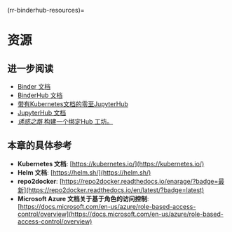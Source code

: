 (rr-binderhub-resources)=
# 资源

## 进一步阅读

- [Binder 文档](https://mybinder.readthedocs.io/en/latest/)
- [BinderHub 文档](https://binderhub.readthedocs.io/en/latest/index.html)
- [带有Kubernetes文档的零至JupyterHub](https://zero-to-jupyterhub.readthedocs.io/en/latest/index.html)
- [JupyterHub 文档](https://jupyterhub.readthedocs.io/en/stable/)
- [_诱惑之路_ 构建一个绑定Hub 工坊。](http://bit.ly/zero-to-binderhub-workshop)

## 本章的具体参考

- **Kubernetes 文档**: [https://kubernetes.io/](https://kubernetes.io/)
- **Helm 文档**: [https://helm.sh/](https://helm.sh/)
- **repo2docker**: [https://repo2docker.readthedocs.io/enarage/?badge=最新](https://repo2docker.readthedocs.io/en/latest/?badge=latest)
- **Microsoft Azure 文档关于基于角色的访问控制**: [https://docs.microsoft.com/en-us/azure/role-based-access-control/overview](https://docs.microsoft.com/en-us/azure/role-based-access-control/overview)
